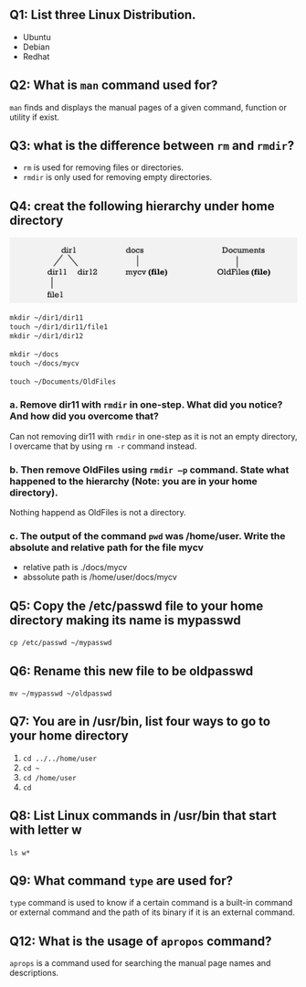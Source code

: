 ## Q1: List three Linux Distribution.
* Ubuntu
* Debian
* Redhat

## Q2: What is `man` command used for?
`man` finds and displays the manual pages of a given command, function or utility if exist.

## Q3: what is the difference between `rm` and `rmdir`?
* `rm` is used for removing files or directories.
* `rmdir` is only used for removing empty directories.

## Q4: creat the following hierarchy under home directory
![alt text](../../.images/day1_hierarchy.png)
```mkdir ~/dir1
mkdir ~/dir1/dir11
touch ~/dir1/dir11/file1
mkdir ~/dir1/dir12

mkdir ~/docs
touch ~/docs/mycv

touch ~/Documents/OldFiles
```

### a. Remove dir11 with `rmdir` in one-step. What did you notice? And how did you overcome that?
Can not removing dir11 with `rmdir` in one-step as it is not an empty directory, I overcame that by using `rm -r` command instead.
### b. Then remove OldFiles using `rmdir –p` command. State what happened to the hierarchy (Note: you are in your home directory).
Nothing happend as OldFiles is not a directory.
### c. The output of the command `pwd` was /home/user. Write the absolute and relative path for the file mycv
* relative path is ./docs/mycv
* abssolute path is /home/user/docs/mycv

## Q5: Copy the /etc/passwd file to your home directory making its name is mypasswd
`cp /etc/passwd ~/mypasswd`

## Q6: Rename this new file to be oldpasswd
`mv ~/mypasswd ~/oldpasswd`

## Q7: You are in /usr/bin, list four ways to go to your home directory
1. `cd ../../home/user`
2. `cd ~`
3. `cd /home/user`
4. `cd`

## Q8: List Linux commands in /usr/bin that start with letter w
`ls w*`

## Q9: What command `type` are used for?
`type` command is used to know if a certain command is a built-in command or external command and the path of its binary if it is an external command.

## Q12: What is the usage of `apropos` command?
`aprops` is a command used for searching the manual page names and descriptions.
